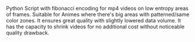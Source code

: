 Python Script with fibonacci encoding for mp4 videos on low entropy areas of frames. Suitable for Animes where there's big areas with patterned/same color zones. It ensures great quality with slightly lowered data volume. It has the capacity to shrink videos for no additional cost without noticeable quality drawback.
